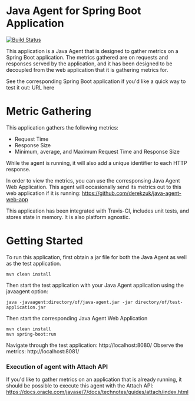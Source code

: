 # Java Agent for Spring Boot Application

[![Build Status](https://travis-ci.org/joemccann/dillinger.svg?branch=master)](https://travis-ci.org/joemccann/dillinger)

This application is a Java Agent that is designed to gather metrics on a Spring Boot application. The metrics gathered are on requests and responses served by the application, and it has been designed to be decoupled from the web application that it is gathering metrics for.

See the corresponding Spring Boot application if you'd like a quick way to test it out: URL here

# Metric Gathering
This application gathers the following metrics:
- Request Time
- Response Size
- Minimum, average, and Maximum Request Time and Response Size

While the agent is running, it will also add a unique identifier to each HTTP response.

In order to view the metrics, you can use the corresponsing Java Agent Web Application. This agent will occasionally send its metrics out to this web application if it is running: https://github.com/derekzuk/java-agent-web-app

This application has been integrated with Travis-CI, includes unit tests, and stores state in memory. It is also platform agnostic.

# Getting Started
To run this application, first obtain a jar file for both the Java Agent as well as the test application.
```
mvn clean install
```
Then start the test application with your Java Agent application using the javaagent option:
```
java -javaagent:directory/of/java-agent.jar -jar directory/of/test-application.jar
```
Then start the corresponding Java Agent Web Application
```
mvn clean install
mvn spring-boot:run
```
Navigate through the test application: http://localhost:8080/
Observe the metrics: http://localhost:8081/

### Execution of agent with Attach API

If you'd like to gather metrics on an application that is already running, it should be possible to execute this agent with the Attach API: https://docs.oracle.com/javase/7/docs/technotes/guides/attach/index.html